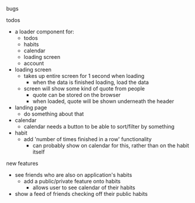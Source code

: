 bugs

todos

- a loader component for:
  - todos
  - habits
  - calendar
  - loading screen
  - account
- loading screen
  - takes up entire screen for 1 second when loading
    - when the data is finished loading, load the data
  - screen will show some kind of quote from people
    - quote can be stored on the browser
    - when loaded, quote will be shown underneath the header
- landing page
  - do something about that
- calendar
  - calendar needs a button to be able to sort/filter by something
- habit
  - add 'number of times finished in a row' functionality
    - can probably show on calendar for this, rather than on the habit itself

new features

- see friends who are also on application's habits
  - add a public/private feature onto habits
    - allows user to see calendar of their habits
- show a feed of friends checking off their public habits
